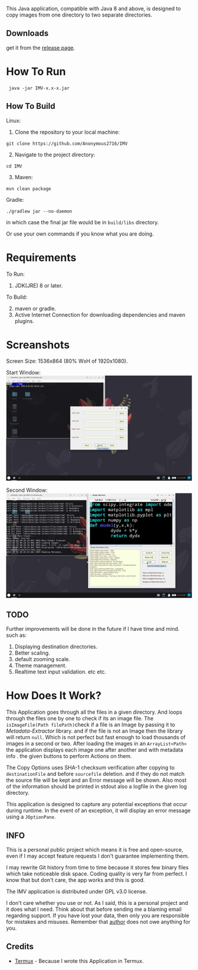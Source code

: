 This Java application, compatible with Java 8 and above, is designed to copy images from one directory to two separate directories.

## Downloads
get it from the [release page].

# How To Run
```
 java -jar IMV-x.x-x.jar 
```

## How To Build
Linux:

1. Clone the repository to your local machine:
```
git clone https://github.com/Anonymous2716/IMV
```
2. Navigate to the project directory:
```
cd IMV
```
3. Maven:
```
mvn clean package
```

Gradle:
```
./gradlew jar --no-daemon
```
in which case the final jar file would be in `build/libs` directory.

Or use your own commands if you know what you are doing.



# Requirements
To Run:

1. JDK(JRE) 8 or later.

To Build: 

2. maven or gradle.
3. Active Internet Connection for downloading dependencies and maven plugins.




# Screanshots
Screen Size: 1536x864 (80% WxH of 1920x1080).


Start Window:
![Start Window](https://github.com/Anonymous2716/IMV/raw/main/Screenshots/start.png)

Second Window:
![Second Window](https://github.com/Anonymous2716/IMV/raw/main/Screenshots/main-s.png)

## TODO
Further improvements will be done in the future if I have time and mind. such as:

1. Displaying destination directories.
2. Better scaling.
3. default zooming scale.
4. Theme management. 
5. Realtime text input validation. etc etc.




# How Does It Work? 
This Application goes through all the files in a given directory. And loops through the files one by one to check if its an image file. 
The `isImageFile(Path filePath)`check if a file is an Image by passing it to *Metadata-Extractor* library. and if the file is not an Image then the library will return `null`. Which is not perfect but fast enough to load thousands of images in a second or two.
After loading the images in an `ArrayList<Path>` the application displays each image one after another and with metadata info . the given buttons to perform Actions on them. 

The Copy Options uses SHA-1 checksum verification after copying to `destinationFile` and before `sourcefile` deletion. and if they do not match the source file will be kept and an Error message will be shown. Also most of the information should be printed in stdout also a logfile in the given log directory.

This application is designed to capture any potential exceptions that occur during runtime. In the event of an exception, it will display an error message using a `JOptionPane`.


## INFO
This is a personal public project which means it is free and open-source, even if I may accept feature requests I don't guarantee implementing them.

I may rewrite Git history from time to time because it stores few binary files which take noticeable disk space. Coding quality is very far from perfect. I know that but don't care, the app works and this is good.

The IMV application is distributed under GPL v3.0 license.

I don't care whether you use or not. As I said, this is a personal project and it does what I need. Think about that before sending me a blaming email regarding support. If you have lost your data, then only you are responsible for mistakes and misuses. Remember that [author] does not owe anything for you.

## Credits
 - [Termux] - Because I wrote this Application in Termux.


[Termux]: https://github.com/termux
[author]: https://github.com/Anonymous2716
[release page]: https://github.com/Anonymous2716/IMV/releases/latest
